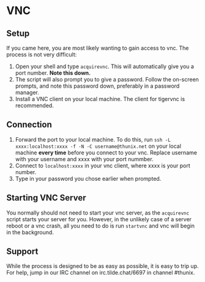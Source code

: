 # VNC

## Setup

If you came here, you are most likely wanting to gain access to vnc. The process
is not very difficult:

1. Open your shell and type `acquirevnc`. This will
   automatically give you a port number. **Note this down.**
2. The script will also prompt you to give a password. Follow the on-screen
   prompts, and note this password down, preferably in a password manager.
3. Install a VNC client on your local machine. The client for tigervnc is
   recommended.

## Connection

1. Forward the port to your local machine. To do this, run
   `ssh -L xxxx:localhost:xxxx -f -N -C username@thunix.net` on
   your local machine **every time** before you connect to your vnc. Replace
   username with your username and xxxx with your port nummber.
2. Connect to `localhost:xxxx` in your vnc client, where xxxx is your port number.
3. Type in your password you chose earlier when prompted.

## Starting VNC Server

You normally should not need to start your vnc server, as the `acquirevnc`
script starts your server for you. However, in the unlikely case of a server
reboot or a vnc crash, all you need to do is run `startvnc` and vnc will begin
in the background.

## Support

While the process is designed to be as easy as possible, it is easy to trip up.
For help, jump in our IRC channel on irc.tilde.chat/6697 in channel #thunix.
